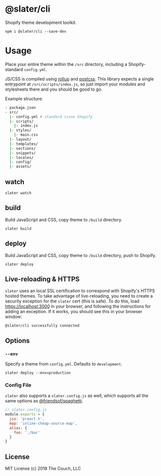 # @slater/cli
Shopify theme development toolkit.

```
npm i @slater/cli --save-dev
```

# Usage
Place your entire theme within the `/src` directory, including a
Shopify-standard `config.yml`.

JS/CSS is compiled using [rollup](https://github.com/rollup/rollup) and
[postcss](https://github.com/postcss/postcss). This library expects a single
entrypoint at `/src/scripts/index.js`, so just import your modules and
stylesheets there and you should be good to go.

Example structure:
```bash
- package.json
- src/
  |- config.yml # standard issue Shopify
  |- scripts/
    |- index.js
  |- styles/
    |- main.css
  |- layout/
  |- templates/
  |- sections/
  |- snippets/
  |- locales/
  |- config/
  |- assets/
```

## watch
```
slater watch
```

## build
Build JavaScript and CSS, copy theme to `/build` directory.
```
slater build
```

## deploy
Build JavaScript and CSS, copy theme to `/build` directory, push to Shopify.
```
slater deploy
```

## Live-reloading & HTTPS
`slater` uses an local SSL certification to correspond with Shopify's HTTPS
hosted themes. To take advantage of live-reloading, you need to create a
security exception for the `slater` cert (this is safe). To do this, load
[https://localhost:3000](https://localhost:3000) in your browser, and following
the instructions for adding an exception. If it works, you should see this in
your browser window:
```
@slater/cli successfully connected
```

## Options
### `--env`
Specify a theme from `config.yml`. Defaults to `development`.
```
slater deploy --env=production
```

### Config File
`slater` also supports a `slater.config.js` as well, which supports all the same
options as
[@friendsof/spaghetti](https://github.com/the-couch/spaghetti#config).

```javascript
// slater.config.js
module.exports = {
  jsx: 'preact.h',
  map: 'inline-cheap-source-map',
  alias: {
    foo: './bar'
  }
}
```

## License
MIT License
(c) 2018 The Couch, LLC
